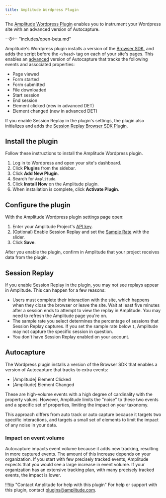 ```yaml
---
title: Amplitude Wordpress Plugin
---
```


The [Amplitude Wordpress Plugin](https://wordpress.org/plugins/amplitude/) enables you to instrument your Wordpress site with an advanced version of Autocapture.

--8<-- "includes/open-beta.md"

Amplitude's Wordpress plugin installs a version of the [Browser SDK](/data/sdks/typescript-browser/), and adds the script before the `</head>` tag on each of your site's pages. This enables an [advanced](https://github.com/amplitude/Amplitude-TypeScript/tree/v1.x/packages/plugin-default-event-tracking-advanced-browser) version of Autocapture that tracks the following events and associated properties:

- Page viewed
- Form started
- Form submitted
- File downloaded
- Start session
- End session
- Element clicked (new in advanced DET)
- Element changed (new in advanced DET)

If you enable Session Replay in the plugin's settings, the plugin also initializes and adds the [Session Replay Browser SDK Plugin](/session-replay/sdks/plugin/).

## Install the plugin

Follow these instructions to install the Amplitude Wordpress plugin.

1. Log in to Wordpress and open your site's dashboard.
2. Click **Plugins** from the sidebar.
3. Click **Add New Plugin**.
4. Search for `Amplitude`.
5. Click **Install Now** on the Amplitude plugin.
6. When installation is complete, click **Activate Plugin**.

## Configure the plugin

With the Amplitude Wordpress plugin settings page open:

1. Enter your Amplitude Project's [API key](/analytics/find-api-credentials/).
2. (Optional) Enable Session Replay and set the [Sample Rate](/session-replay/sdks/standalone/#sampling-rate) with the slider.
3. Click **Save**.

After you enable the plugin, confirm in Amplitude that your project receives data from the plugin.

## Session Replay

If you enable Session Replay in the plugin, you may not see replays appear in Amplitude. This can happen for a few reasons:

- Users must complete their interaction with the site, which happens when they close the browser or leave the site. Wait at least five minutes after a session ends to attempt to view the replay in Amplitude. You may need to refresh the Amplitude page you're on.
- The sample rate you select determines the percentage of sessions that Session Replay captures. If you set the sample rate below `1`, Amplitude may not capture the specific session in question.
- You don't have Session Replay enabled on your account.

## Autocapture

The Wordpress plugin installs a version of the Browser SDK that enables a version of Autocapture that tracks to extra events:

- [Amplitude] Element Clicked
- [Amplitude] Element Changed

These are high-volume events with a high degree of cardinality with the property values. However, Amplitude limits the "noise" to these two events and a specific set of properties, limiting the impact on your taxonomy.

This approach differs from auto track or auto capture because it targets two specific interactions, and targets a small set of elements to limit the impact of any noise in your data.

### Impact on event volume

Autocapture impacts event volume because it adds new tracking, resulting in more captured events. The amount of this increase depends on your organization. If you start with few precisely tracked events, Amplitude expects that you would see a large increase in event volume. If your organization has an extensive tracking plan, with many precisely tracked events, the impact is lower.

!!!tip "Contact Amplitude for help with this plugin"
    For help or support with this plugin, contact [plugins@amplitude.com](mailto:plugins@amplitude.com).